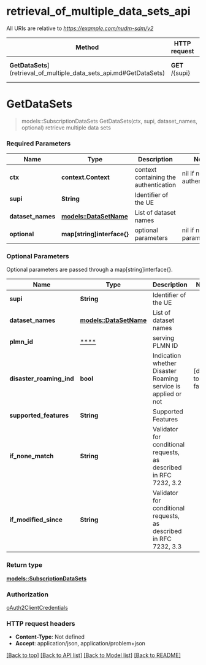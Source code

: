 # retrieval_of_multiple_data_sets_api

All URIs are relative to *https://example.com/nudm-sdm/v2*

Method | HTTP request | Description
------------- | ------------- | -------------
**GetDataSets**](retrieval_of_multiple_data_sets_api.md#GetDataSets) | **GET** /{supi} | retrieve multiple data sets


# **GetDataSets**
> models::SubscriptionDataSets GetDataSets(ctx, supi, dataset_names, optional)
retrieve multiple data sets

### Required Parameters

Name | Type | Description  | Notes
------------- | ------------- | ------------- | -------------
 **ctx** | **context.Context** | context containing the authentication | nil if no authentication
  **supi** | **String**| Identifier of the UE | 
  **dataset_names** | [**models::DataSetName**](models::DataSetName.md)| List of dataset names | 
 **optional** | **map[string]interface{}** | optional parameters | nil if no parameters

### Optional Parameters
Optional parameters are passed through a map[string]interface{}.

Name | Type | Description  | Notes
------------- | ------------- | ------------- | -------------
 **supi** | **String**| Identifier of the UE | 
 **dataset_names** | [**models::DataSetName**](models::DataSetName.md)| List of dataset names | 
 **plmn_id** | [****](.md)| serving PLMN ID | 
 **disaster_roaming_ind** | **bool**| Indication whether Disaster Roaming service is applied or not | [default to false]
 **supported_features** | **String**| Supported Features | 
 **if_none_match** | **String**| Validator for conditional requests, as described in RFC 7232, 3.2 | 
 **if_modified_since** | **String**| Validator for conditional requests, as described in RFC 7232, 3.3 | 

### Return type

[**models::SubscriptionDataSets**](SubscriptionDataSets.md)

### Authorization

[oAuth2ClientCredentials](../README.md#oAuth2ClientCredentials)

### HTTP request headers

 - **Content-Type**: Not defined
 - **Accept**: application/json, application/problem+json

[[Back to top]](#) [[Back to API list]](../README.md#documentation-for-api-endpoints) [[Back to Model list]](../README.md#documentation-for-models) [[Back to README]](../README.md)

